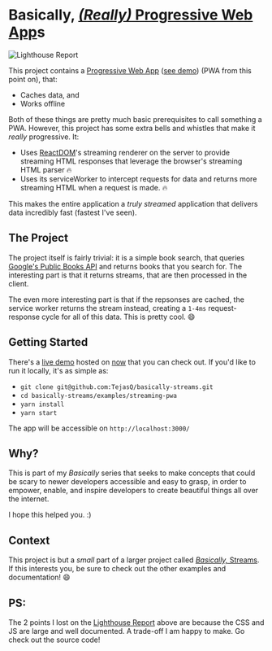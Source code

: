 # Basically, [_(Really)_ Progressive Web App](https://server-stjntslidj.now.sh)s
![Lighthouse Report](https://tejasq.github.io/basically-streams/examples/streaming-pwa/lighthouse-report.png)

This project contains a [Progressive Web App](https://en.wikipedia.org/wiki/Progressive_web_app) ([see demo](https://server-stjntslidj.now.sh)) (PWA from this point on), that:

- Caches data, and
- Works offline

Both of these things are pretty much basic prerequisites to call something a PWA. However, this project has some extra bells and whistles that make it _really_ progressive. It:

- Uses [ReactDOM](https://reactjs.org/docs/react-dom.html)'s streaming renderer on the server to provide streaming HTML responses that leverage the browser's streaming HTML parser 🔥
- Uses its serviceWorker to intercept requests for data and returns more streaming HTML when a request is made. 🔥

This makes the entire application a _truly streamed_ application that delivers data incredibly fast (fastest I've seen).

## The Project
The project itself is fairly trivial: it is a simple book search, that queries [Google's Public Books API](https://developers.google.com/books/) and returns books that you search for. The interesting part is that it returns streams, that are then processed in the client.

The even more interesting part is that if the repsonses are cached, the service worker returns the stream instead, creating a `1-4ms` request-response cycle for all of this data. This is pretty cool. 😄

## Getting Started

There's a [live demo](https://server-stjntslidj.now.sh) hosted on [now](https://now.sh/) that you can check out. If you'd like to run it locally, it's as simple as:

- `git clone git@github.com:TejasQ/basically-streams.git`
- `cd basically-streams/examples/streaming-pwa`
- `yarn install`
- `yarn start`

The app will be accessible on `http://localhost:3000/`

## Why?

This is part of my _Basically_ series that seeks to make concepts that could be scary to newer developers accessible and easy to grasp, in order to empower, enable, and inspire developers to create beautiful things all over the internet.

I hope this helped you. :)

## Context

This project is but a _small_ part of a larger project called [_Basically,_ Streams](https://github.com/TejasQ/basically-streams). If this interests you, be sure to check out the other examples and documentation! 😄

## PS:
The 2 points I lost on the [Lighthouse Report](https://developers.google.com/web/tools/lighthouse/) above are because the CSS and JS are large and well documented. A trade-off I am happy to make. Go check out the source code!
